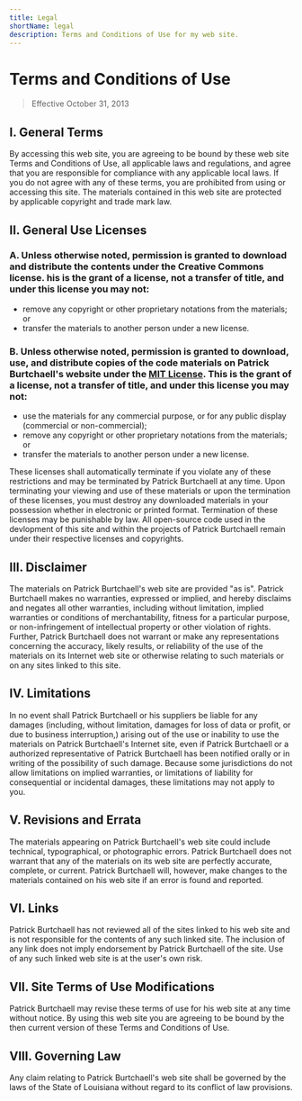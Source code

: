 ```yaml
---
title: Legal
shortName: legal
description: Terms and Conditions of Use for my web site.
---
```


# Terms and Conditions of Use
> Effective October 31, 2013

## I. General Terms
By accessing this web site, you are agreeing to be bound by these web site Terms and Conditions of Use, all applicable laws and regulations, and agree that you are responsible for compliance with any applicable local laws. If you do not agree with any of these terms, you are prohibited from using or accessing this site. The materials contained in this web site are protected by applicable copyright and trade mark law.

## II. General Use Licenses 
	
### A. Unless otherwise noted, permission is granted to download and distribute the contents under the Creative Commons license. his is the grant of a license, not a transfer of title, and under this license you may not:

- remove any copyright or other proprietary notations from the materials; or
- transfer the materials to another person under a new license.

### B. Unless otherwise noted, permission is granted to download, use, and distribute copies of the code materials on Patrick Burtchaell's website under the [MIT License](http://pb.mit-license.org). This is the grant of a license, not a transfer of title, and under this license you may not:

- use the materials for any commercial purpose, or for any public display (commercial or non-commercial);
- remove any copyright or other proprietary notations from the materials; or
- transfer the materials to another person under a new license.

These licenses shall automatically terminate if you violate any of these restrictions and may be terminated by Patrick Burtchaell at any time. Upon terminating your viewing and use of these materials or upon the termination of these licenses, you must destroy any downloaded materials in your possession whether in electronic or printed format. Termination of these licenses may be punishable by law. All open-source code used in the devlopment of this site and within the projects of Patrick Burtchaell remain under their respective licenses and copyrights. 

## III. Disclaimer
The materials on Patrick Burtchaell's web site are provided "as is". Patrick Burtchaell makes no warranties, expressed or implied, and hereby disclaims and negates all other warranties, including without limitation, implied warranties or conditions of merchantability, fitness for a particular purpose, or non-infringement of intellectual property or other violation of rights. Further, Patrick Burtchaell does not warrant or make any representations concerning the accuracy, likely results, or reliability of the use of the materials on its Internet web site or otherwise relating to such materials or on any sites linked to this site.

## IV. Limitations
In no event shall Patrick Burtchaell or his suppliers be liable for any damages (including, without limitation, damages for loss of data or profit, or due to business interruption,) arising out of the use or inability to use the materials on Patrick Burtchaell's Internet site, even if Patrick Burtchaell or a authorized representative of Patrick Burtchaell has been notified orally or in writing of the possibility of such damage. Because some jurisdictions do not allow limitations on implied warranties, or limitations of liability for consequential or incidental damages, these limitations may not apply to you.

## V. Revisions and Errata
The materials appearing on Patrick Burtchaell's web site could include technical, typographical, or photographic errors. Patrick Burtchaell does not warrant that any of the materials on its web site are perfectly accurate, complete, or current. Patrick Burtchaell will, however, make changes to the materials contained on his web site if an error is found and reported.

## VI. Links
Patrick Burtchaell has not reviewed all of the sites linked to his web site and is not responsible for the contents of any such linked site. The inclusion of any link does not imply endorsement by Patrick Burtchaell of the site. Use of any such linked web site is at the user's own risk. 

## VII. Site Terms of Use Modifications
Patrick Burtchaell may revise these terms of use for his web site at any time without notice. By using this web site you are agreeing to be bound by the then current version of these Terms and Conditions of Use.

## VIII. Governing Law
Any claim relating to Patrick Burtchaell's web site shall be governed by the laws of the State of Louisiana without regard to its conflict of law provisions.
